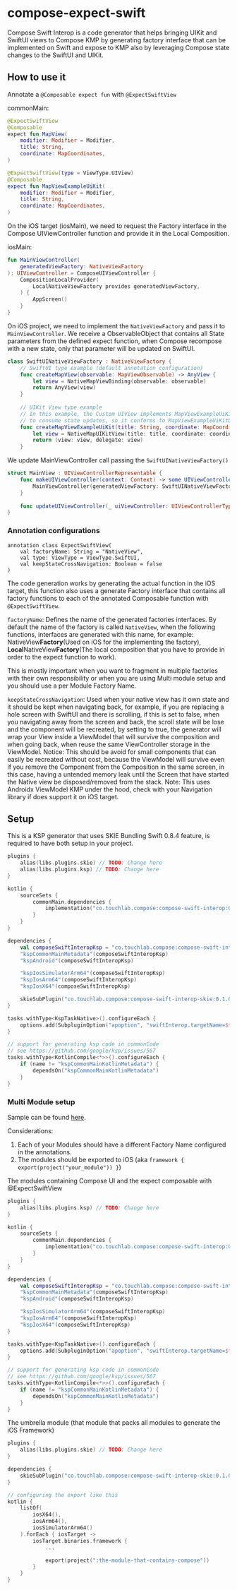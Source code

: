 # compose-expect-swift

Compose Swift Interop is a code generator that helps bringing UIKit and SwiftUI views to Compose KMP
by generating factory interface that can be implemented on Swift and expose to KMP also by leveraging
Compose state changes to the SwiftUI and UIKit.

## How to use it

Annotate a `@Composable expect fun` with `@ExpectSwiftView`

commonMain:
```kotlin
@ExpectSwiftView
@Composable
expect fun MapView(
    modifier: Modifier = Modifier,
    title: String,
    coordinate: MapCoordinates,
)

@ExpectSwiftView(type = ViewType.UIView)
@Composable
expect fun MapViewExampleUiKit(
    modifier: Modifier = Modifier,
    title: String,
    coordinate: MapCoordinates,
)
```

On the iOS target (iosMain), we need to request the Factory interface in the Compose UIViewController function
and provide it in the Local Composition.

iosMain:
```kotlin
fun MainViewController(
    generatedViewFactory: NativeViewFactory
): UIViewController = ComposeUIViewController {
    CompositionLocalProvider(
        LocalNativeViewFactory provides generatedViewFactory,
    ) {
        AppScreen()
    }
}
```

On iOS project, we need to implement the `NativeViewFactory` and pass it to `MainViewController`.
We receive a ObservableObject that contains all State parameters from the defined expect function,
when Compose recompose with a new state, only that parameter will be updated on SwiftUI.

```swift
class SwiftUINativeViewFactory : NativeViewFactory {
    // SwiftUI type example (default annotation configuration)
    func createMapView(observable: MapViewObservable) -> AnyView {
        let view = NativeMapViewBinding(observable: observable)
        return AnyView(view)
    }
    
    // UIKit View type example
    // In this example, the Custom UIView implements MapViewExampleUiKitDelegate
    // to consume state updates, so it conforms to MapViewExampleUiKitDelegate.
    func createMapViewExampleUiKit(title: String, coordinate: MapCoordinates) -> (view: UIView, delegate: MapViewExampleUiKitDelegate) {
        let view = NativeMapUIKitView(title: title, coordinate: coordinate)
        return (view: view, delegate: view)
    }
```

We update MainViewController call passing the `SwiftUINativeViewFactory()`

```swift
struct MainView : UIViewControllerRepresentable {
    func makeUIViewController(context: Context) -> some UIViewController {
        MainViewController(generatedViewFactory: SwiftUINativeViewFactory())
    }
    
    func updateUIViewController(_ uiViewController: UIViewControllerType, context: Context) {}
}
```

### Annotation configurations

```
annotation class ExpectSwiftView(
    val factoryName: String = "NativeView",
    val type: ViewType = ViewType.SwiftUI,
    val keepStateCrossNavigation: Boolean = false
)
```

The code generation works by generating the actual function in the iOS target, this function
also uses a generate Factory interface that contains all factory functions to each of the annotated
Composable function with `@ExpectSwiftView`.

`factoryName`: Defines the name of the generated factories interfaces. By default the name of the factory
is called `NativeView`, when the following functions, interfaces are generated with this name, for example:
NativeView**Factory**(Used on iOS for the implementing the factory),
**Local**NativeView**Factory**(The local composition that you have to provide in order to the expect function to work).

This is mostly important when you want to fragment in multiple factories with their own responsibility or when you are
using Multi module setup and you should use a per Module Factory Name.

`keepStateCrossNavigation`: Used when your native view has it own state
and it should be kept when navigating back, for example, if you are replacing
a hole screen with SwiftUI and there is scrolling, if this is set to false,
when you navigating away from the screen and back, the scroll state will be
lose and the component will be recreated, by setting to true, the generator
will wrap your View inside a ViewModel that will survive the composition
and when going back, when reuse the same ViewController storage in the ViewModel. Notice: This should be
avoid for small components that can easily be recreated without cost, because
the ViewModel will survive even if you remove the Component from the Composition
in the same screen, in this case, having a untended memory leak until the Screen
that have started the Native view be disposed/removed from the stack.
Note: This uses Androidx ViewModel KMP under the hood, check with your Navigation library if does support it 
on iOS target.

## Setup

This is a KSP generator that uses SKIE Bundling Swift 0.8.4 feature, is required to have both setup in
your project.

```kotlin
plugins {
    alias(libs.plugins.skie) // TODO: Change here
    alias(libs.plugins.ksp) // TODO: Change here
}
```

```kotlin
kotlin {
    sourceSets {
        commonMain.dependencies {
            implementation("co.touchlab.compose:compose-swift-interop:0.1.0-ALPHA")
        }
    }
}

dependencies {
    val composeSwiftInteropKsp = "co.touchlab.compose:compose-swift-interop-ksp:0.1.0-ALPHA"
    "kspCommonMainMetadata"(composeSwiftInteropKsp)
    "kspAndroid"(composeSwiftInteropKsp)

    "kspIosSimulatorArm64"(composeSwiftInteropKsp)
    "kspIosArm64"(composeSwiftInteropKsp)
    "kspIosX64"(composeSwiftInteropKsp)

    skieSubPlugin("co.touchlab.compose:compose-swift-interop-skie:0.1.0-ALPHA")
}

tasks.withType<KspTaskNative>().configureEach {
    options.add(SubpluginOption("apoption", "swiftInterop.targetName=$target"))
}

// support for generating ksp code in commonCode
// see https://github.com/google/ksp/issues/567
tasks.withType<KotlinCompile<*>>().configureEach {
    if (name != "kspCommonMainKotlinMetadata") {
        dependsOn("kspCommonMainKotlinMetadata")
    }
}
```

### Multi Module setup

Sample can be found [here](sample/multimodule).

Considerations:
1. Each of your Modules should have a different Factory Name configured in the annotations.
2. The modules should be exported to iOS (aka ``framework { export(project("your_module")) }``)

The modules containing Compose UI and the expect composable with @ExpectSwiftView
```kotlin
plugins {
    alias(libs.plugins.ksp) // TODO: Change here
}

kotlin {
    sourceSets {
        commonMain.dependencies {
            implementation("co.touchlab.compose:compose-swift-interop:0.1.0-ALPHA")
        }
    }
}

dependencies {
    val composeSwiftInteropKsp = "co.touchlab.compose:compose-swift-interop-ksp:0.1.0-ALPHA"
    "kspCommonMainMetadata"(composeSwiftInteropKsp)
    "kspAndroid"(composeSwiftInteropKsp)

    "kspIosSimulatorArm64"(composeSwiftInteropKsp)
    "kspIosArm64"(composeSwiftInteropKsp)
    "kspIosX64"(composeSwiftInteropKsp)
}

tasks.withType<KspTaskNative>().configureEach {
    options.add(SubpluginOption("apoption", "swiftInterop.targetName=$target"))
}

// support for generating ksp code in commonCode
// see https://github.com/google/ksp/issues/567
tasks.withType<KotlinCompile<*>>().configureEach {
    if (name != "kspCommonMainKotlinMetadata") {
        dependsOn("kspCommonMainKotlinMetadata")
    }
}
```

The umbrella module (that module that packs all modules to generate the iOS Framework)
```kotlin
plugins {
    alias(libs.plugins.skie) // TODO: Change here
}

dependencies {
    skieSubPlugin("co.touchlab.compose:compose-swift-interop-skie:0.1.0-ALPHA")
}

// configuring the export like this
kotlin {
    listOf(
        iosX64(),
        iosArm64(),
        iosSimulatorArm64()
    ).forEach { iosTarget ->
        iosTarget.binaries.framework {
            ...

            export(project(":the-module-that-contains-compose"))
        }
    }
}
```
